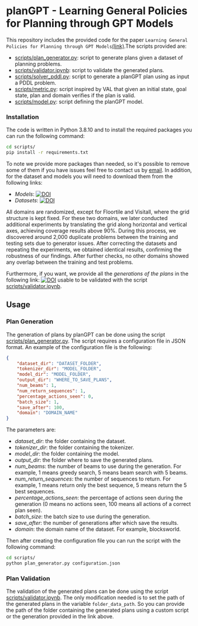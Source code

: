 # planGPT -     Learning General Policies for Planning through GPT Models
This repository includes  the provided code for the paper ```Learning General Policies for Planning through GPT Models```[(link)](https://ojs.aaai.org/index.php/ICAPS/article/download/31510/33670).The scripts provided are:
- [scripts/plan_generator.py](scripts/plans_generator.py): script to generate plans given a dataset of planning problems.
- [scripts/validator.ipynb](scripts/validator.ipynb): script to validate the generated plans.
- [scripts/solver_pddl.py](scripts/solver_pddl.py): script to generate a planGPT plan using as input a PDDL problem.
- [scripts/metric.py](scripts/metric.py): script inspired by VAL that given an initial state, goal state, plan and domain verifies if the plan is valid.
- [scripts/model.py](scripts/model.py): script defining the planGPT model.
### Installation
The code is written in Python 3.8.10 and to install the required packages you can run the following command:
```bash 
cd scripts/
pip install -r requirements.txt
```
To note we provide more packages than needed, so it's possible to remove some of them if you have issues feel free to contact us by [email](mailto:massimiliano.tummolo@unibs.it).
In addition, for the dataset and models you will need to download them from the following links:
- *Models*: [![DOI](https://zenodo.org/badge/DOI/10.5281/zenodo.10908361.svg)](https://doi.org/10.5281/zenodo.10908361)
- *Datasets*: [![DOI](https://zenodo.org/badge/DOI/10.5281/zenodo.10925404.svg)](https://doi.org/10.5281/zenodo.10925404)

All domains are randomized, except for Floortile and Visitall, where the grid structure is kept fixed. For these two domains, we later conducted additional experiments by translating the grid along horizontal and vertical axes, achieving coverage results above 90%. During this process, we discovered around 2,000 duplicate problems between the training and testing sets due to generator issues. After correcting the datasets and repeating the experiments, we obtained identical results, confirming the robustness of our findings. After further checks, no other domains showed any overlap between the training and test problems.

Furthermore, if you want, we provide all the *generations of the plans* in the following link: [![DOI](https://zenodo.org/badge/DOI/10.5281/zenodo.10926333.svg)](https://doi.org/10.5281/zenodo.10926333) usable to be validated with the script [scripts/validator.ipynb](scripts/validator.ipynb).
## Usage
### Plan Generation
The generation of plans by planGPT can be done using the script [scripts/plan_generator.py](scripts/plans_generator.py). The script requires a configuration file in JSON format. An example of the configuration file is the following:
```json
{
    "dataset_dir": "DATASET_FOLDER",
    "tokenizer_dir": "MODEL_FOLDER",
    "model_dir": "MODEL_FOLDER",
    "output_dir": "WHERE_TO_SAVE_PLANS",
    "num_beams": 1,
    "num_return_sequences": 1,
    "percentage_actions_seen": 0,
    "batch_size": 1,
    "save_after": 100,
    "domain": "DOMAIN_NAME"
}
```
The parameters are:
- *dataset_dir*: the folder containing the dataset.
- *tokenizer_dir*: the folder containing the tokenizer.
- *model_dir*: the folder containing the model.
- *output_dir*: the folder where to save the generated plans.
- *num_beams*: the number of beams to use during the generation. For example, 1 means greedy search, 5 means beam search with 5 beams.
- *num_return_sequences*: the number of sequences to return. For example, 1 means return only the best sequence, 5 means return the 5 best sequences.
- *percentage_actions_seen*: the percentage of actions seen during the generation (0 means no actions seen, 100 means all actions of a correct plan seen).
- *batch_size*: the batch size to use during the generation.
- *save_after*: the number of generations after which save the results.
- *domain*: the domain name of the dataset. For example, blocksworld.

Then after creating the configuration file you can run the script with the following command:
```bash
cd scripts/
python plan_generator.py configuration.json
```
### Plan Validation
The validation of the generated plans can be done using the script [scripts/validator.ipynb](scripts/validator.ipynb). The only modification needed is to set the path of the generated plans in the variable ```folder_data_path```. So you can provide the path of the folder containing the generated plans using a custom script or the generation provided in the link above. 
